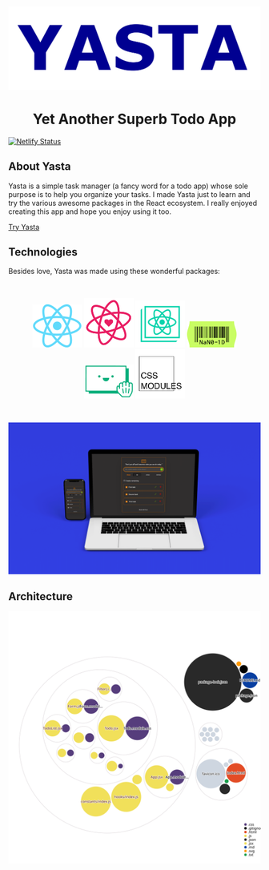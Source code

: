 ![Yasta](./doc/images/yasta.png)

<h1 align="center"> Yet Another Superb Todo App </h1>

[![Netlify Status](https://api.netlify.com/api/v1/badges/696dbcd8-0412-424c-8831-037fff77f1eb/deploy-status)](https://app.netlify.com/sites/ya-todo/deploys)

## About Yasta

Yasta is a simple task manager (a fancy word for a todo app) whose sole purpose is to help you organize your tasks. I made Yasta just to learn and try the various awesome packages in the React ecosystem. I really enjoyed creating this app and hope you enjoy using it too.

[Try Yasta](https://ya-todo.netlify.app/)

## Technologies

Besides love, Yasta was made using these wonderful packages:

&nbsp;
<div align="center">

![React](./doc/images/react.png)
![React Icons](./doc/images/reacticons.png)
![Create React App](./doc/images/cra.png)
![nanoid](./doc/images/nanoid.png)
![React Beautiful dnd](./doc/images/reactbdnd.png)
![css modules](./doc/images/cssmodules.png)

</div>
&nbsp;


![Yasta View](./doc/images/yastamockup.png)

## Architecture

![Visualization of the codebase](./diagram.svg)